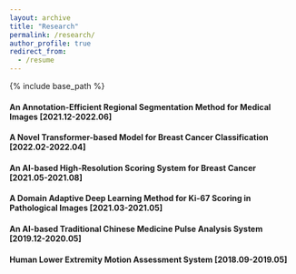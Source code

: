 ```yaml
---
layout: archive
title: "Research"
permalink: /research/
author_profile: true
redirect_from:
  - /resume
---
```


{% include base_path %}

#### An Annotation-Efficient Regional Segmentation Method for Medical Images    [2021.12-2022.06]

#### A Novel Transformer-based Model for Breast Cancer Classification    [2022.02-2022.04]

#### An AI-based High-Resolution Scoring System for Breast Cancer    [2021.05-2021.08]

#### A Domain Adaptive Deep Learning Method for Ki-67 Scoring in Pathological Images    [2021.03-2021.05]

#### An AI-based Traditional Chinese Medicine Pulse Analysis System    [2019.12-2020.05]

#### Human Lower Extremity Motion Assessment System    [2018.09-2019.05]

